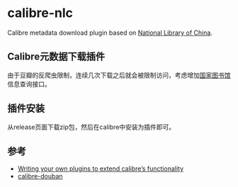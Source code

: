 <!--
 * @Author       : XK
 * @Date         : 2022-05-03 21:53:38
 * @LastEditors  : XK
 * @LastEditTime : 2022-05-03 22:03:13
 * @FilePath     : /calibre_nlc/readme.md
 * @Description  : 
 * 
 * Copyright (c) 2022 by XK, All Rights Reserved.
-->
# calibre-nlc
Calibre metadata download plugin based on [National Library of China](http://www.nlc.cn/).

## Calibre元数据下载插件
由于豆瓣的反爬虫限制，连续几次下载之后就会被限制访问，考虑增加[国家图书馆](http://www.nlc.cn/)信息查询接口。

## 插件安装
从release页面下载zip包，然后在calibre中安装为插件即可。

## 参考
- [Writing your own plugins to extend calibre’s functionality](https://manual.calibre-ebook.com/creating_plugins.html#anatomy-of-a-calibre-plugin)
- [calibre-douban](https://github.com/fugary/calibre-douban)